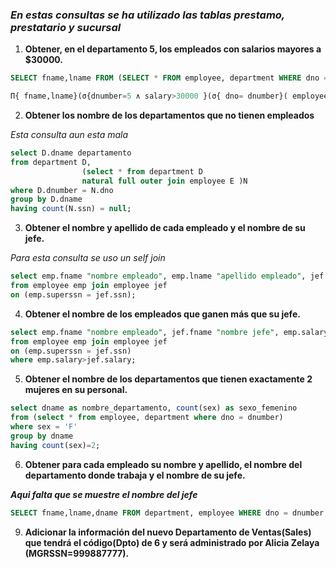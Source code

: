 ### *En estas consultas se ha utilizado las tablas prestamo, prestatario y sucursal*

1. **Obtener, en el departamento 5, los empleados con salarios mayores a $30000.**
```sql
SELECT fname,lname FROM (SELECT * FROM employee, department WHERE dno = dnumber)alias1  WHERE dnumber = 5 AND salary > 30000

Π{ fname,lname}(σ{dnumber=5 ∧ salary>30000 }(σ{ dno= dnumber}( employee × department)))
```

2. **Obtener los nombre de los departamentos que no tienen empleados**

*Esta consulta aun esta mala*
```sql
select D.dname departamento
from department D,
                (select * from department D
                natural full outer join employee E )N
where D.dnumber = N.dno
group by D.dname
having count(N.ssn) = null;
```

3. **Obtener el nombre y apellido de cada empleado y el nombre de su jefe.**

*Para esta consulta se uso un self join*
```sql
select emp.fname "nombre empleado", emp.lname "apellido empleado", jef.fname "nombre jefe"
from employee emp join employee jef
on (emp.superssn = jef.ssn);
```

4. **Obtener el nombre de los empleados que ganen más que su jefe.**
```sql
select emp.fname "nombre empleado", jef.fname "nombre jefe", emp.salary "salario de empleado"
from employee emp join employee jef
on (emp.superssn = jef.ssn)
where emp.salary>jef.salary;
```

5. **Obtener el nombre de los departamentos que tienen exactamente 2 mujeres en su personal.**

```sql
select dname as nombre_departamento, count(sex) as sexo_femenino 
from (select * from employee, department where dno = dnumber)  
where sex = 'F'
group by dname
having count(sex)=2;
```

6. **Obtener para cada empleado su nombre y apellido, el nombre del departamento donde trabaja y el nombre de su jefe.**

***Aqui falta que se muestre el nombre del jefe***
```sql
SELECT fname,lname,dname FROM department, employee WHERE dno = dnumber;
```

9. **Adicionar la información del nuevo Departamento de Ventas(Sales) que tendrá el código(Dpto) de 6 y será administrado por Alicia Zelaya (MGRSSN=999887777).**

```sql

```
